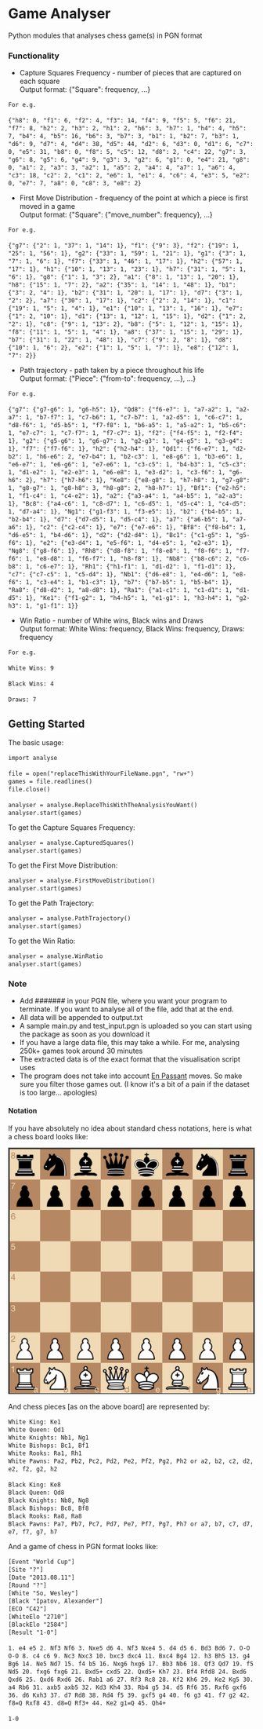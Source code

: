 # Game Analyser

Python modules that analyses chess game(s) in PGN format

### Functionality

* Capture Squares Frequency - number of pieces that are captured on each square<br />
Output format: {"Square": frequency, ...}
```
For e.g.

{"h8": 0, "f1": 6, "f2": 4, "f3": 14, "f4": 9, "f5": 5, "f6": 21, "f7": 8, "h2": 2, "h3": 2, "h1": 2, "h6": 3, "h7": 1, "h4": 4, "h5": 7, "b4": 4, "b5": 16, "b6": 3, "b7": 3, "b1": 1, "b2": 7, "b3": 1, "d6": 9, "d7": 4, "d4": 38, "d5": 44, "d2": 6, "d3": 0, "d1": 6, "c7": 0, "e5": 31, "b8": 0, "f8": 5, "c5": 12, "d8": 2, "c4": 22, "g7": 3, "g6": 8, "g5": 6, "g4": 9, "g3": 3, "g2": 6, "g1": 0, "e4": 21, "g8": 0, "a1": 2, "a3": 3, "a2": 1, "a5": 2, "a4": 4, "a7": 1, "a6": 4, "c3": 18, "c2": 2, "c1": 2, "e6": 1, "e1": 4, "c6": 4, "e3": 5, "e2": 0, "e7": 7, "a8": 0, "c8": 3, "e8": 2}
```

* First Move Distribution - frequency of the point at which a piece is first moved in a game<br />
Output format: {"Square": {"move_number": frequency}, ...}
```
For e.g.

{"g7": {"2": 1, "37": 1, "14": 1}, "f1": {"9": 3}, "f2": {"19": 1, "25": 1, "56": 1}, "g2": {"33": 1, "59": 1, "21": 1}, "g1": {"3": 1, "7": 1, "6": 1}, "f7": {"33": 1, "46": 1, "17": 1}, "h2": {"57": 1, "17": 1}, "h1": {"10": 1, "13": 1, "23": 1}, "h7": {"31": 1, "5": 1, "6": 1}, "g8": {"1": 1, "3": 2}, "a1": {"8": 1, "13": 1, "20": 1}, "h8": {"15": 1, "7": 2}, "a2": {"35": 1, "14": 1, "48": 1}, "b1": {"3": 2, "4": 1}, "b2": {"31": 1, "20": 1, "17": 1}, "d7": {"3": 1, "2": 2}, "a7": {"30": 1, "17": 1}, "c2": {"2": 2, "14": 1}, "c1": {"19": 1, "5": 1, "4": 1}, "e1": {"10": 1, "13": 1, "16": 1}, "e7": {"1": 2, "10": 1}, "d1": {"13": 1, "12": 1, "15": 1}, "d2": {"1": 2, "2": 1}, "c8": {"9": 1, "13": 2}, "b8": {"5": 1, "12": 1, "15": 1}, "f8": {"11": 1, "5": 1, "4": 1}, "a8": {"37": 1, "15": 1, "29": 1}, "b7": {"31": 1, "22": 1, "48": 1}, "c7": {"9": 2, "8": 1}, "d8": {"10": 1, "6": 2}, "e2": {"1": 1, "5": 1, "7": 1}, "e8": {"12": 1, "7": 2}}
```

* Path trajectory - path taken by a piece throughout his life<br />
Output format: {"Piece": {"from-to": frequency, ...}, ...}
```
For e.g.

{"g7": {"g7-g6": 1, "g6-h5": 1}, "Qd8": {"f6-e7": 1, "a7-a2": 1, "a2-a7": 1, "b7-f7": 1, "c7-b6": 1, "c7-b7": 1, "a2-d5": 1, "c6-c7": 1, "d8-f6": 1, "d5-b5": 1, "f7-f8": 1, "b6-a5": 1, "a5-a2": 1, "b5-c6": 1, "e7-c7": 1, "c7-f7": 1, "f7-c7": 1}, "f2": {"f4-f5": 1, "f2-f4": 1}, "g2": {"g5-g6": 1, "g6-g7": 1, "g2-g3": 1, "g4-g5": 1, "g3-g4": 1}, "f7": {"f7-f6": 1}, "h2": {"h2-h4": 1}, "Qd1": {"f6-e7": 1, "d2-b2": 1, "h6-e6": 2, "e7-b4": 1, "b2-c3": 1, "e8-g6": 1, "b3-e6": 1, "e6-e7": 1, "e6-g6": 1, "e7-e6": 1, "c3-c5": 1, "b4-b3": 1, "c5-c3": 1, "d1-e2": 1, "e2-e3": 1, "e6-e8": 1, "e3-d2": 1, "c3-f6": 1, "g6-h6": 2}, "h7": {"h7-h6": 1}, "Ke8": {"e8-g8": 1, "h7-h8": 1, "g7-g8": 1, "g8-g7": 1, "g8-h8": 3, "h8-g8": 2, "h8-h7": 1}, "Bf1": {"e2-h5": 1, "f1-c4": 1, "c4-e2": 1}, "a2": {"a3-a4": 1, "a4-b5": 1, "a2-a3": 1}, "Bc8": {"a4-c6": 1, "c8-d7": 1, "c6-d5": 1, "d5-c4": 1, "c4-d5": 1, "d7-a4": 1}, "Ng1": {"g1-f3": 1, "f3-e5": 1}, "b2": {"b4-b5": 1, "b2-b4": 1}, "d7": {"d7-d5": 1, "d5-c4": 1}, "a7": {"a6-b5": 1, "a7-a6": 1}, "c2": {"c2-c4": 1}, "e7": {"e7-e6": 1}, "Bf8": {"f8-b4": 1, "d6-e5": 1, "b4-d6": 1}, "d2": {"d2-d4": 1}, "Bc1": {"c1-g5": 1, "g5-f6": 1}, "e2": {"e3-d4": 1, "e5-f6": 1, "d4-e5": 1, "e2-e3": 1}, "Ng8": {"g8-f6": 1}, "Rh8": {"d8-f8": 1, "f8-e8": 1, "f8-f6": 1, "f7-f6": 1, "e8-d8": 1, "f6-f7": 1, "h8-f8": 1}, "Nb8": {"b8-c6": 2, "c6-b8": 1, "c6-e7": 1}, "Rh1": {"h1-f1": 1, "d1-d2": 1, "f1-d1": 1}, "c7": {"c7-c5": 1, "c5-d4": 1}, "Nb1": {"d6-e8": 1, "e4-d6": 1, "e8-f6": 1, "c3-e4": 1, "b1-c3": 1}, "b7": {"b7-b5": 1, "b5-b4": 1}, "Ra8": {"d8-d2": 1, "a8-d8": 1}, "Ra1": {"a1-c1": 1, "c1-d1": 1, "d1-d5": 1}, "Ke1": {"f1-g2": 1, "h4-h5": 1, "e1-g1": 1, "h3-h4": 1, "g2-h3": 1, "g1-f1": 1}}
```
* Win Ratio - number of White wins, Black wins and Draws<br />
Output format: White Wins: frequency, Black Wins: frequency, Draws: frequency
```
For e.g.

White Wins: 9

Black Wins: 4

Draws: 7
```



## Getting Started

The basic usage:

```
import analyse

file = open("replaceThisWithYourFileName.pgn", "rw+")
games = file.readlines()
file.close()

analyser = analyse.ReplaceThisWithTheAnalysisYouWant()
analyser.start(games)

```
To get the Capture Squares Frequency:

```
analyser = analyse.CapturedSquares()
analyser.start(games)
```

To get the First Move Distribution:

```
analyser = analyse.FirstMoveDistribution()
analyser.start(games)
```

To get the Path Trajectory:

```
analyser = analyse.PathTrajectory()
analyser.start(games)
```

To get the Win Ratio:

```
analyser = analyse.WinRatio
analyser.start(games)
```

### Note
* Add ####### in your PGN file, where you want your program to terminate. If you want to analyse all of the file, add that at the end.
* All data will be appended to output.txt
* A sample main.py and test\_input.pgn is uploaded so you can start using the package as soon as you download it
* If you have a large data file, this may take a while. For me, analysing 250k+ games took around 30 minutes
* The extracted data is of the exact format that the visualisation script uses
* The program does not take into account [En Passant](https://en.wikipedia.org/wiki/En_passant) moves. So make sure you filter those games out. (I know it's a bit of a pain if the dataset is too large... apologies)

#### Notation
If you have absolutely no idea about standard chess notations, here is what a chess board looks like:

![Alt text](CB.png?raw=true)

And chess pieces [as on the above board] are represented by:
```
White King: Ke1
White Queen: Qd1
White Knights: Nb1, Ng1
White Bishops: Bc1, Bf1
White Rooks: Ra1, Rh1
White Pawns: Pa2, Pb2, Pc2, Pd2, Pe2, Pf2, Pg2, Ph2 or a2, b2, c2, d2, e2, f2, g2, h2

Black King: Ke8
Black Queen: Qd8
Black Knights: Nb8, Ng8
Black Bishops: Bc8, Bf8
Black Rooks: Ra8, Ra8
Black Pawns: Pa7, Pb7, Pc7, Pd7, Pe7, Pf7, Pg7, Ph7 or a7, b7, c7, d7, e7, f7, g7, h7
```


And a game of chess in PGN format looks like:

```
[Event "World Cup"]
[Site "?"]
[Date "2013.08.11"]
[Round "?"]
[White "So, Wesley"]
[Black "Ipatov, Alexander"]
[ECO "C42"]
[WhiteElo "2710"]
[BlackElo "2584"]
[Result "1-0"]

1. e4 e5 2. Nf3 Nf6 3. Nxe5 d6 4. Nf3 Nxe4 5. d4 d5 6. Bd3 Bd6 7. O-O O-O 8. c4 c6 9. Nc3 Nxc3 10. bxc3 dxc4 11. Bxc4 Bg4 12. h3 Bh5 13. g4 Bg6 14. Ne5 Nd7 15. f4 b5 16. Nxg6 hxg6 17. Bb3 Nb6 18. Qf3 Qd7 19. f5 Nd5 20. fxg6 fxg6 21. Bxd5+ cxd5 22. Qxd5+ Kh7 23. Bf4 Rfd8 24. Bxd6 Qxd6 25. Qxd6 Rxd6 26. Rab1 a6 27. Rf3 Rc8 28. Kf2 Kh6 29. Ke2 Kg5 30. a4 Rb6 31. axb5 axb5 32. Kd3 Kh4 33. Rb4 g5 34. d5 Rf6 35. Rxf6 gxf6 36. d6 Kxh3 37. d7 Rd8 38. Rd4 f5 39. gxf5 g4 40. f6 g3 41. f7 g2 42. f8=Q Rxf8 43. d8=Q Rf3+ 44. Ke2 g1=Q 45. Qh4+ 

1-0
```
